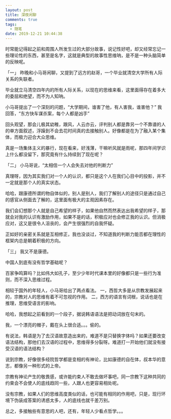 ```yaml
---
layout: post
title: 深夜闲聊
comments: true
tags:
  - 随笔
date: 2019-12-21 10:44:38
---
```

时常能记得起之前和周围人所发生过的大部分故事，说记性好吧，却又经常忘记一些理论性的东西，甚至是名字，这就是典型的故事性思维呐，是不是一种头脑简单的反映呢。
<!--more-->
「一」
昨晚和小马哥闲聊，又提到了远方的赵哥，一个毕业就清空大学所有人际关系的失联者。

毕业就立马清空四年内的所有人际关系，以现在的思维来看，这里面得存在着多大的委屈和绝望，而不为人知呐。

小马哥提出了一个深刻的问题，“大学期间，谁害了他，有人害我，谁害他？”
我回答，“东方快车谋杀案，每个人都是凶手”

回头观望，那会儿极其幼稚，跟风，人云亦云，评判别人都是靠另一个不靠谱的人的单方面叙述，浮躁到不会去花时间真的去接触别人。好像都是在为了融入某个集体，而极力迎合大众思维。

真是一场集体主义的暴行，现在看来，好浅薄，干嘛听风就是雨呢，那四年间学识上什么都没留下，那究竟有什么持续到了现在呢？

「二」
小马哥说，“太相信一个人会失去对他的判断力”

真理呀，因为其实我们对一个人的认识，都只是这个人在我们心目中的投影，并不一定就是那个人的真实状态。

哈哈，跟康德所谓的物自体似的，别人是别人，我们了解别人的途径只是通过自己的感官从侧面去了解的，这里面有极大的主观因素存在。

我们会幻想那个人就是自己希望的样子，如果他自然而然表达出我希望的样子，那就会对我的认识有激励作用，如果不是的话，积极应对也会修正我的认识。但消极应对，这又是很令人沮丧的，会产生很强烈的自我怀疑。

正如好的亲密关系就是互相修正，我也没谈过，不知道我的判断力能否都在理性的框架内总是朝着积极的方向。

「三」
我又不是康德。

中国人到底有没有哲学基础呢？

百家争鸣算吗？比如伟大如孔子，至少少年时代课本里的好像都只是一些行为准则，而不深入思维过程。

相较于国外的年轻人，小马哥给出了两点看法。
一，西哲大多是从宗教发展起来的，宗教对人的思维有着不可忽视的作用。
二，西方的语言有词根，说话也是在推理，思维受语言的影响。

哈哈，我想起之前看到的一个段子，据说韩语语法是把动词放在句末的。

我，一个漂亮的帽子，戴在头上很合适。。。偷的。

有说法，韩语是为了去汉语故意造出来的，难道不是只替换字体吗？如果还要改变语法结构，那他们去汉语的过程中，思维得多分裂呀。难道打一开始他们就没有接受汉语的语法结构？

说到宗教，好像很多经院哲学都是变相的有神论，比如康德的自在体，叔本华的意志，都像另一种形式的上帝。

宗教有神论产生的敬畏感，或许能约束人不敢去做坏事吧，同一宗教下这种共同的约束会不会使人的底线趋同一些，人跟人也更容易相处呢。

没有宗教，如果人们的思维高度类似的话，也可能有相同的作用吧，只是，现行环境下伪装成答案的诱惑太多，人的底线也就千差万别。

总之，多接触些有意思的人吧，还有，年轻人少看点哲学。。。